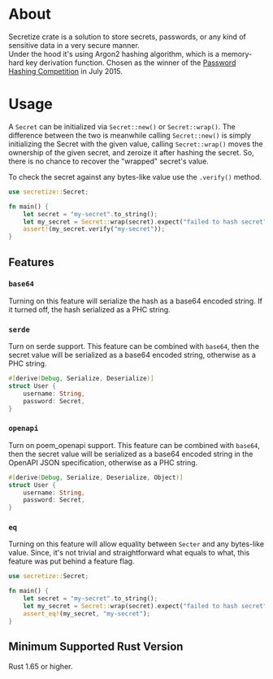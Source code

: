 # About
Secretize crate is a solution to store secrets, passwords, or any kind of sensitive data in a very secure manner.\
Under the hood it's using Argon2 hashing algorithm, which is a memory-hard key derivation function. Chosen as the winner
of the [Password Hashing Competition](https://www.password-hashing.net) in July 2015.
# Usage
A `Secret` can be initialized via `Secret::new()` or `Secret::wrap()`. The difference between the two is meanwhile
calling `Secret::new()` is simply initializing the Secret with the given value, calling `Secret::wrap()` moves the
ownership of the given secret, and zeroize it after hashing the secret. So, there is no chance to recover the "wrapped"
secret's value.

To check the secret against any bytes-like value use the `.verify()` method.
```rust
use secretize::Secret;

fn main() {
    let secret = "my-secret".to_string();
    let my_secret = Secret::wrap(secret).expect("failed to hash secret");
    assert!(my_secret.verify("my-secret"));
}
```
## Features
### `base64`
Turning on this feature will serialize the hash as a base64 encoded string. If it turned off, the hash serialized as a
PHC string.
### `serde`
Turn on serde support. This feature can be combined with `base64`, then the secret value will be serialized as a base64
encoded string, otherwise as a PHC string.
```rust
#[derive(Debug, Serialize, Deserialize)]
struct User {
    username: String,
    password: Secret,
}
```
### `openapi`
Turn on poem_openapi support. This feature can be combined with `base64`, then the secret value will be serialized as a
base64 encoded string in the OpenAPI JSON specification, otherwise as a PHC string.
```rust
#[derive(Debug, Serialize, Deserialize, Object)]
struct User {
    username: String,
    password: Secret,
}
```
### `eq`
Turning on this feature will allow equality between `Secter` and any bytes-like value. Since, it's not trivial and
straightforward what equals to what, this feature was put behind a feature flag.
```rust
use secretize::Secret;

fn main() {
    let secret = "my-secret".to_string();
    let my_secret = Secret::wrap(secret).expect("failed to hash secret");
    assert_eq!(my_secret, "my-secret");
}
```
## Minimum Supported Rust Version
Rust 1.65 or higher.
